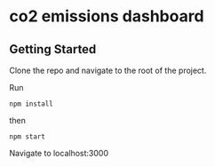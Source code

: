 # co2 emissions dashboard

## Getting Started

Clone the repo and navigate to the root of the project.

Run
```
npm install
```
then
```
npm start
```

Navigate to localhost:3000
